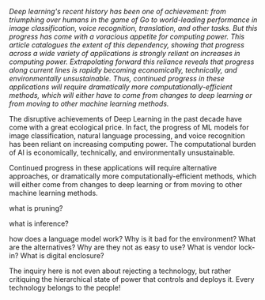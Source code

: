 *Deep learning's recent history has been one of achievement: from triumphing over humans in the game of Go to world-leading performance in image classification, voice recognition, translation, and other tasks. But this progress has come with a voracious appetite for computing power. This article catalogues the extent of this dependency, showing that progress across a wide variety of applications is strongly reliant on increases in computing power. Extrapolating forward this reliance reveals that progress along current lines is rapidly becoming economically, technically, and environmentally unsustainable. Thus, continued progress in these applications will require dramatically more computationally-efficient methods, which will either have to come from changes to deep learning or from moving to other machine learning methods.*

The disruptive achievements of Deep Learning in the past decade have come with a great ecological price. In fact, the progress of ML models for image classification, natural language processing, and voice recognition has been reliant on increasing computing power. The computational burden of AI is economically, technically, and environmentally unsustainable.

Continued progress in these applications will require alternative approaches, or dramatically more computationally-efficient methods, which will either come from changes to deep learning or from moving to other machine learning methods.

what is pruning?

what is inference?

how does a language model work? Why is it bad for the environment? What are the alternatives? Why are they not as easy to use? What is vendor lock-in? What is digital enclosure?

The inquiry here is not even about rejecting a technology, but rather critiquing the hierarchical state of power that controls and deploys it. Every technology belongs to the people!